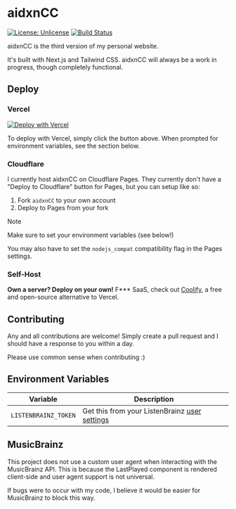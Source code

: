 # aidxnCC

[![License: Unlicense](https://img.shields.io/badge/license-Unlicense-blue.svg)](http://unlicense.org/)
[![Build Status](https://git.pontusmail.org/aidan/aidxnCC/actions/workflows/bump.yml/badge.svg)](https://git.pontusmail.org/aidan/aidxnCC/actions/?workflow=bump.yml)

aidxnCC is the third version of my personal website.

It's built with Next.js and Tailwind CSS. aidxnCC will always be a work in progress, though completely functional.

## Deploy

### Vercel

[![Deploy with Vercel](https://vercel.com/button)](https://vercel.com/new/clone?repository-url=https%3A%2F%2Fgithub.com%2Fihatenodejs%2FaidxnCC&env=BRAINZ_USER_AGENT,LISTENBRAINZ_TOKEN&envDescription=You%20will%20need%20both%20a%20custom%20user%20agent%20(for%20identifying%20yourself%20to%20MusicBrainz)%2C%20and%20a%20ListenBrainz%20User%20Token.%20See%20the%20README%20for%20more%20information.&envLink=https%3A%2F%2Fgithub.com%2Fihatenodejs%2FaidxnCC&project-name=aidxn-cc&repository-name=aidxnCC)

To deploy with Vercel, simply click the button above. When prompted for environment variables, see the section below.

### Cloudflare

I currently host aidxnCC on Cloudflare Pages. They currently don't have a "Deploy to Cloudflare" button for Pages, but you can setup like so:

1. Fork `aidxnCC` to your own account
2. Deploy to Pages from your fork

> [!NOTE]
> Make sure to set your environment variables (see below!)
>
> You may also have to set the `nodejs_compat` compatibility flag in the Pages settings.

### Self-Host

**Own a server? Deploy on your own!** F*** SaaS, check out [Coolify](https://coolify.io/), a free and open-source alternative to Vercel.

## Contributing

Any and all contributions are welcome! Simply create a pull request and I should have a response to you within a day.

Please use common sense when contributing :)

## Environment Variables

| Variable             | Description                                                                         |
|----------------------|-------------------------------------------------------------------------------------|
| `LISTENBRAINZ_TOKEN` | Get this from your ListenBrainz [user settings](https://listenbrainz.org/settings/) |

## MusicBrainz

This project does not use a custom user agent when interacting with the MusicBrainz API. This is because the LastPlayed component is rendered client-side and user agent support is not universal.

If bugs were to occur with my code, I believe it would be easier for MusicBrainz to block this way.
